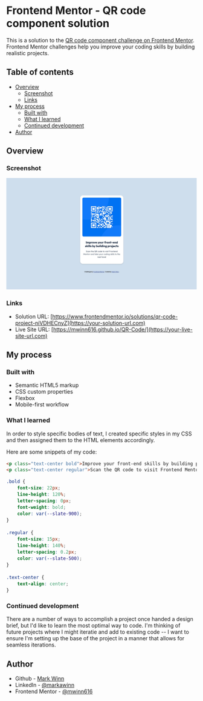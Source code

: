# Frontend Mentor - QR code component solution

This is a solution to the [QR code component challenge on Frontend Mentor](https://www.frontendmentor.io/challenges/qr-code-component-iux_sIO_H). Frontend Mentor challenges help you improve your coding skills by building realistic projects. 

## Table of contents

- [Overview](#overview)
  - [Screenshot](#screenshot)
  - [Links](#links)
- [My process](#my-process)
  - [Built with](#built-with)
  - [What I learned](#what-i-learned)
  - [Continued development](#continued-development)
- [Author](#author)

## Overview

### Screenshot

![](./images/screenshot.jpg)

### Links

- Solution URL: [https://www.frontendmentor.io/solutions/qr-code-project-niVDHECnyZ](https://your-solution-url.com)
- Live Site URL: [https://mwinn616.github.io/QR-Code/](https://your-live-site-url.com)

## My process

### Built with

- Semantic HTML5 markup
- CSS custom properties
- Flexbox
- Mobile-first workflow

### What I learned

In order to style specific bodies of text, I created specific styles in my CSS and then assigned them to the HTML elements accordingly.

Here are some snippets of my code:

```html
<p class="text-center bold">Improve your front-end skills by building projects</p>
<p class="text-center regular">Scan the QR code to visit Frontend Mentor and take your coding skills to the next level</p>
```
```css
.bold {
    font-size: 22px;
    line-height: 120%;
    letter-spacing: 0px;
    font-weight: bold;
    color: var(--slate-900);
}

.regular {
    font-size: 15px;
    line-height: 140%;
    letter-spacing: 0.2px;
    color: var(--slate-500);
}

.text-center {
    text-align: center;
}
```

### Continued development

There are a number of ways to accomplish a project once handed a design brief, but I'd like to learn the most optimal way to code. I'm thinking of future projects where I might iteratie and add to existing code -- I want to ensure I'm setting up the base of the project in a manner that allows for seamless iterations. 


## Author

- Github - [Mark Winn](https://github.com/mwinn616)
- LinkedIn - [@markawinn](https://www.linkedin.com/in/markawinn/)
- Frontend Mentor - [@mwinn616](https://www.frontendmentor.io/profile/mwinn616)